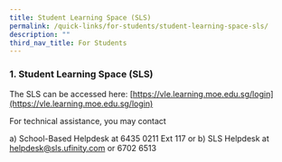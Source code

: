 ```yaml
---
title: Student Learning Space (SLS)
permalink: /quick-links/for-students/student-learning-space-sls/
description: ""
third_nav_title: For Students
---
```

### 1. Student Learning Space (SLS)

The SLS can be accessed here: [https://vle.learning.moe.edu.sg/login](https://vle.learning.moe.edu.sg/login)

For technical assistance, you may contact

a) School-Based Helpdesk at 6435 0211 Ext 117 or
b) SLS Helpdesk at helpdesk@sls.ufinity.com or 6702 6513